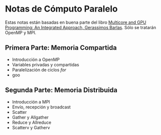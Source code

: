 # Notas de Cómputo Paralelo

Estas notas están basadas en buena parte del libro [Multicore and GPU Programming: An Integrated Approach, Gerassimos Barlas](https://www.amazon.com.mx/Multicore-Gpu-Programming-Integrated-Approach/dp/0124171370). Sólo se tratarán OpenMP y MPI.

## Primera Parte: Memoria Compartida
* Introducción a OpenMP
* Variables privadas y compartidas
* Paralelización de ciclos *for*
* goo

## Segunda Parte: Memoria Distribuida
* Introducción a MPI
* Envío, recepción y broadcast  
* Scatter
* Gather y Allgather
* Reduce y Allreduce
* Scatterv y Gatherv 

